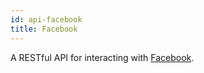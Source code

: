 ```yaml
---
id: api-facebook
title: Facebook
---
```


A RESTful API for interacting with [Facebook](https://developers.facebook.com/tools/).
